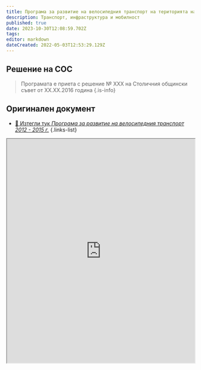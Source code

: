 ```yaml
---
title: Програма за развитие на велосипедния транспорт на територията на Столична община 2016-2019
description: Транспорт, инфраструктура и мобилност
published: true
date: 2023-10-30T12:08:59.702Z
tags: 
editor: markdown
dateCreated: 2022-05-03T12:53:29.129Z
---
```


## Решение на СОС
> Програмата е приета с решение № XXX на Столичния общински съвет от XX.XX.2016 година
{.is-info}


## Оригинален документ
- [:memo: Изтегли тук *Програма за развитие на велосипедния транспорт 2012 - 2015 г.*](https://drive.google.com/file/d/15oF9L7zvf15FXSq6X01ffC2Ht4vk-dIp/view?usp=share_link)
{.links-list}

<iframe src="https://drive.google.com/file/d/15oF9L7zvf15FXSq6X01ffC2Ht4vk-dIp/preview" width="100%" height="600"></iframe>







